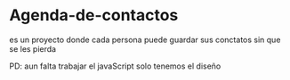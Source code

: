# Agenda-de-contactos

es un proyecto donde cada persona puede guardar sus conctatos sin que se les pierda

PD: aun falta trabajar el javaScript solo tenemos el diseño
